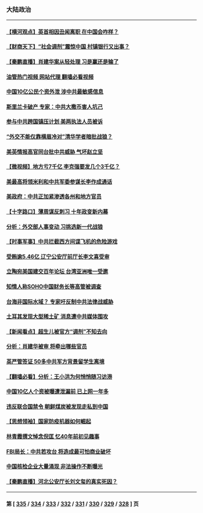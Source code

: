 ### 大陆政治
---
#### [【横河观点】英首相因丑闻离职 在中国会咋样？](../../pages/ncid277/n13776001.md?07080845) 
#### [【财商天下】“社会调剂”震惊中国 村镇银行又出事？](../../pages/ncid277/n13775860.md?07080845) 
#### [【秦鹏直播】肖建华案从轻处理 习是赢还是输了](../../pages/ncid277/n13775993.md?07080845) 
#### [油管热门视频 网站代理 翻墙必看视频](http://209.222.30.114:81/youtube.html?07080845)
#### [中国10亿公民个资外泄 涉中共最敏感信息](../../pages/ncid277/n13775953.md?07080845) 
#### [斯里兰卡破产 专家：中共大撒币害人坑己](../../pages/ncid277/n13775779.md?07080845) 
#### [参与中共跨国镇压计划 美两执法人员被诉](../../pages/ncid277/n13775954.md?07080845) 
#### [“外交不能仅靠横眉冷对”清华学者暗批战狼？](../../pages/ncid277/n13775921.md?07080845) 
#### [美英情报高官同台批中共威胁 气坏赵立坚](../../pages/ncid277/n13775893.md?07080845) 
#### [【微视频】地方亏7千亿 李克强要发几个3千亿？](../../pages/ncid277/n13775772.md?07080845) 
#### [美最高将领米利和中共军委参谋长李作成通话](../../pages/ncid277/n13775801.md?07080845) 
#### [美政府：中共正加紧渗透各州和地方官员](../../pages/ncid277/n13775749.md?07080845) 
#### [【十字路口】薄周谋反刺习 十年政变新内幕](../../pages/ncid277/n13775776.md?07080845) 
#### [分析：外交部人事变动 习挑选新一代战狼](../../pages/ncid277/n13775323.md?07080845) 
#### [【时事军事】中共拦截西方间谍飞机的危险游戏](../../pages/ncid277/n13775408.md?07080845) 
#### [受贿逾5.46亿 辽宁公安厅前厅长李文喜受审](../../pages/ncid277/n13775577.md?07080845) 
#### [立陶宛美国建交百年论坛 台湾亚洲唯一受邀](../../pages/ncid277/n13775467.md?07080845) 
#### [知情人称SOHO中国财务长等高管被调查](../../pages/ncid277/n13775350.md?07080845) 
#### [台海非国际水域？ 专家吁反制中共法律战威胁](../../pages/ncid277/n13775401.md?07080845) 
#### [土耳其发现大型稀土矿 消息遭中共媒体围攻](../../pages/ncid277/n13775425.md?07080845) 
#### [【新闻看点】超生儿被官方“调剂”不知去向](../../pages/ncid277/n13775014.md?07080845) 
#### [分析：肖建华被审 将牵出哪些官员](../../pages/ncid277/n13775079.md?07080845) 
#### [英严管签证 50多中共军方背景留学生离境](../../pages/ncid277/n13775291.md?07080845) 
#### [【翻墙必看】分析：王小洪为何悄悄随习访港](../../pages/ncid277/n13775345.md?07080845) 
#### [中国10亿人个资被曝遭泄漏前 已上网一年多](../../pages/ncid277/n13775230.md?07080845) 
#### [违反联合国禁令 朝鲜煤炭被发现走私到中国](../../pages/ncid277/n13775248.md?07080845) 
#### [【思想领袖】国家防疫机器如何崛起](../../pages/ncid277/n13761024.md?07080845) 
#### [林青霞撰文悼念倪匡 忆40年前初见趣事](../../pages/ncid277/n13775176.md?07080845) 
#### [FBI局长：中共若攻台 将造成最可怕商业破坏](../../pages/ncid277/n13775202.md?07080845) 
#### [中国核检企业大量涌现 非法操作不断曝光](../../pages/ncid277/n13775207.md?07080845) 
#### [【秦鹏直播】河北公安厅长刘文玺的真实死因？](../../pages/ncid277/n13775180.md?07080845) 

---
#### 第 [ [335](./335.md?07080845) / [334](./334.md?07080845) / [333](./333.md?07080845) / [332](./332.md?07080845) / [331](./331.md?07080845) / [330](./330.md?07080845) / [329](./329.md?07080845) / [328](./328.md?07080845) ] 页
